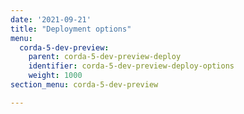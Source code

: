 ```yaml
---
date: '2021-09-21'
title: "Deployment options"
menu:
  corda-5-dev-preview:
    parent: corda-5-dev-preview-deploy
    identifier: corda-5-dev-preview-deploy-options
    weight: 1000
section_menu: corda-5-dev-preview

---
```

